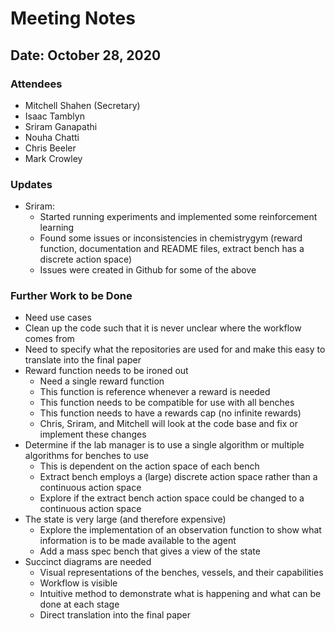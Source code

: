 
# Meeting Notes

## Date: October 28, 2020

### Attendees

- Mitchell Shahen (Secretary)
- Isaac Tamblyn
- Sriram Ganapathi
- Nouha Chatti
- Chris Beeler
- Mark Crowley

### Updates

- Sriram:
    - Started running experiments and implemented some reinforcement learning
    - Found some issues or inconsistencies in chemistrygym (reward function, documentation and README files, extract bench has a discrete action space)
    - Issues were created in Github for some of the above

### Further Work to be Done

- Need use cases
- Clean up the code such that it is never unclear where the workflow comes from
- Need to specify what the repositories are used for and make this easy to translate into the final paper
- Reward function needs to be ironed out
    - Need a single reward function
    - This function is reference whenever a reward is needed
    - This function needs to be compatible for use with all benches
    - This function needs to have a rewards cap (no infinite rewards)
    - Chris, Sriram, and Mitchell will look at the code base and fix or implement these changes
- Determine if the lab manager is to use a single algorithm or multiple algorithms for benches to use
    - This is dependent on the action space of each bench
    - Extract bench employs a (large) discrete action space rather than a continuous action space
    - Explore if the extract bench action space could be changed to a continuous action space
- The state is very large (and therefore expensive)
    - Explore the implementation of an observation function to show what information is to be made available to the agent
    - Add a mass spec bench that gives a view of the state
- Succinct diagrams are needed
    - Visual representations of the benches, vessels, and their capabilities
    - Workflow is visible
    - Intuitive method to demonstrate what is happening and what can be done at each stage
    - Direct translation into the final paper

